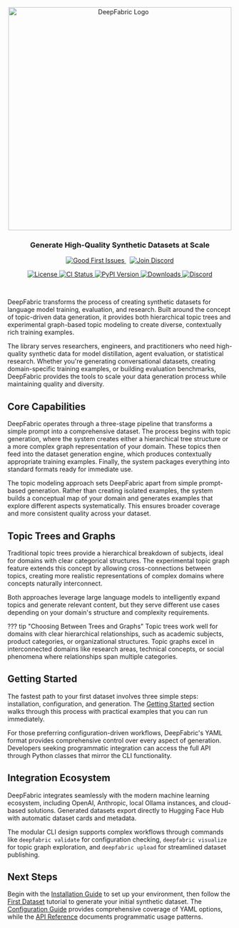 <style>
  .md-typeset h1,
  .md-content__button {
    display: none;
  }
</style>
<div align="center">
    <p align="center">
        <img src="images/logo-light.png" alt="DeepFabric Logo" width="500"/>
    </p>
  <h3>Generate High-Quality Synthetic Datasets at Scale</h3>

  <!-- CTA Buttons -->
  <p>
    <a href="https://github.com/lukehinds/deepfabric/issues?q=is%3Aissue+is%3Aopen+label%3A%22good+first+issue%22">
      <img src="https://img.shields.io/badge/Contribute-Good%20First%20Issues-green?style=for-the-badge&logo=github" alt="Good First Issues"/>
    </a>
    &nbsp;
    <a href="https://discord.gg/pPcjYzGvbS">
      <img src="https://img.shields.io/badge/Chat-Join%20Discord-7289da?style=for-the-badge&logo=discord&logoColor=white" alt="Join Discord"/>
    </a>
  </p>

  <!-- Badges -->
  <p>
    <a href="https://opensource.org/licenses/Apache-2.0">
      <img src="https://img.shields.io/badge/License-Apache%202.0-blue.svg" alt="License"/>
    </a>
    <a href="https://github.com/lukehinds/deepfabric/actions/workflows/test.yml">
      <img src="https://github.com/lukehinds/deepfabric/actions/workflows/test.yml/badge.svg" alt="CI Status"/>
    </a>
    <a href="https://pypi.org/project/deepfabric/">
      <img src="https://img.shields.io/pypi/v/deepfabric.svg" alt="PyPI Version"/>
    </a>
    <a href="https://pepy.tech/project/deepfabric">
      <img src="https://static.pepy.tech/badge/deepfabric" alt="Downloads"/>
    </a>
    <a href="https://discord.gg/pPcjYzGvbS">
      <img src="https://img.shields.io/discord/1384081906773131274?color=7289da&label=Discord&logo=discord&logoColor=white" alt="Discord"/>
    </a>
  </p>
  <br/>
</div>



DeepFabric transforms the process of creating synthetic datasets for language model training, evaluation, and research. Built around the concept of topic-driven data generation, it provides both hierarchical topic trees and experimental graph-based topic modeling to create diverse, contextually rich training examples.

The library serves researchers, engineers, and practitioners who need high-quality synthetic data for model distillation, agent evaluation, or statistical research. Whether you're generating conversational datasets, creating domain-specific training examples, or building evaluation benchmarks, DeepFabric provides the tools to scale your data generation process while maintaining quality and diversity.

## Core Capabilities

DeepFabric operates through a three-stage pipeline that transforms a simple prompt into a comprehensive dataset. The process begins with topic generation, where the system creates either a hierarchical tree structure or a more complex graph representation of your domain. These topics then feed into the dataset generation engine, which produces contextually appropriate training examples. Finally, the system packages everything into standard formats ready for immediate use.

The topic modeling approach sets DeepFabric apart from simple prompt-based generation. Rather than creating isolated examples, the system builds a conceptual map of your domain and generates examples that explore different aspects systematically. This ensures broader coverage and more consistent quality across your dataset.

## Topic Trees and Graphs

Traditional topic trees provide a hierarchical breakdown of subjects, ideal for domains with clear categorical structures. The experimental topic graph feature extends this concept by allowing cross-connections between topics, creating more realistic representations of complex domains where concepts naturally interconnect.

Both approaches leverage large language models to intelligently expand topics and generate relevant content, but they serve different use cases depending on your domain's structure and complexity requirements.

??? tip "Choosing Between Trees and Graphs"
    Topic trees work well for domains with clear hierarchical relationships, such as academic subjects, product categories, or organizational structures. Topic graphs excel in interconnected domains like research areas, technical concepts, or social phenomena where relationships span multiple categories.

## Getting Started

The fastest path to your first dataset involves three simple steps: installation, configuration, and generation. The [Getting Started](getting-started/index.md) section walks through this process with practical examples that you can run immediately.

For those preferring configuration-driven workflows, DeepFabric's YAML format provides comprehensive control over every aspect of generation. Developers seeking programmatic integration can access the full API through Python classes that mirror the CLI functionality.

## Integration Ecosystem

DeepFabric integrates seamlessly with the modern machine learning ecosystem, including OpenAI, Anthropic, local Ollama instances, and cloud-based solutions. Generated datasets export directly to Hugging Face Hub with automatic dataset cards and metadata.

The modular CLI design supports complex workflows through commands like `deepfabric validate` for configuration checking, `deepfabric visualize` for topic graph exploration, and `deepfabric upload` for streamlined dataset publishing.

## Next Steps

Begin with the [Installation Guide](getting-started/installation.md) to set up your environment, then follow the [First Dataset](getting-started/first-dataset.md) tutorial to generate your initial synthetic dataset. The [Configuration Guide](guide/configuration.md) provides comprehensive coverage of YAML options, while the [API Reference](api/index.md) documents programmatic usage patterns.